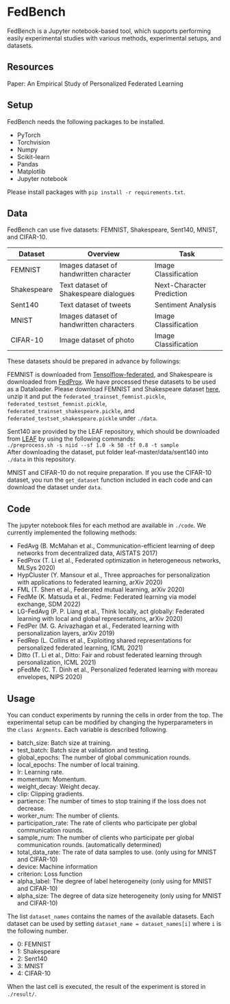 # FedBench

FedBench is a Jupyter notebook-based tool, which supports performing easily experimental studies with various methods, experimental setups, and datasets.

## Resources
Paper: An Empirical Study of Personalized Federated Learning

## Setup
FedBench needs the following packages to be installed.

* PyTorch
* Torchvision
* Numpy
* Scikit-learn
* Pandas
* Matplotlib
* Jupyter notebook

Please install packages with `pip install -r requirements.txt`. 


## Data
FedBench can use five datasets: FEMNIST, Shakespeare, Sent140, MNIST, and CIFAR-10.

| Dataset     | Overview                                 | Task                      | 
| ----------- | ---------------------------------------- | ------------------------- | 
| FEMNIST     | Images dataset of handwritten character  |  Image Classification     | 
| Shakespeare | Text dataset of Shakespeare dialogues    | Next-Character Prediction | 
| Sent140     | Text dataset of tweets                   | Sentiment Analysis        | 
| MNIST       | Images dataset of handwritten characters |  Image Classification     | 
| CIFAR-10    | Image dataset of photo                   |  Image Classification     | 


These datasets should be prepared in advance by followings: 

  FEMNIST is downloaded from [Tensolflow-federated](https://github.com/tensorflow/federated), and Shakespeare is downloaded from [FedProx](https://github.com/litian96/FedProx).
  We have processed these datasets to be used as a Dataloader.
  Please download FEMNIST and Shakespeare dataset [here](https://drive.google.com/file/d/1NfmKUFeDogD6DlXkbyhbXI197F3ZfZ02/view?usp=sharing), unzip it and put the `federated_trainset_femnist.pickle`, `federated_testset_femnist.pickle`, `federated_trainset_shakespeare.pickle`, and `federated_testset_shakespeare.pickle` under `./data`.

  Sent140 are provided by the LEAF repository, which should be downloaded from [LEAF](https://github.com/TalwalkarLab/leaf/) by using the following commands:
  <br>
  `./preprocess.sh -s niid --sf 1.0 -k 50 -tf 0.8 -t sample`
  <br>
  After downloading the dataset, put folder leaf-master/data/sent140 into `./data` in this repository.

  MNIST and CIFAR-10 do not require preparation. 
  If you use the CIFAR-10 dataset, you run the `get_dataset` function included in each code and can download the dataset under `data`.

## Code
The jupyter notebook files for each method are available in `./code`.
We currently implemented the following methods:

* FedAvg (B. McMahan et al., Communication-efficient learning of deep networks from decentralized data, AISTATS 2017)
* FedProx (T. Li et al., Federated optimization in heterogeneous networks, MLSys 2020)
* HypCluster (Y. Mansour et al., Three approaches for personalization with applications to federated learning, arXiv 2020)
* FML (T. Shen et al., Federated mutual learning, arXiv 2020)
* FedMe (K. Matsuda et al., Fedme: Federated learning via model exchange, SDM 2022)
* LG-FedAvg (P. P. Liang et al., Think locally, act globally: Federated learning with local and global representations, arXiv 2020)
* FedPer (M. G. Arivazhagan et al., Federated learning with personalization layers, arXiv 2019)
* FedRep (L. Collins et al., Exploiting shared representations for personalized federated learning, ICML 2021)
* Ditto (T. Li et al., Ditto: Fair and robust federated learning through personalization, ICML 2021)
* pFedMe (C. T. Dinh et al., Personalized federated learning with moreau envelopes, NIPS 2020)


## Usage
You can conduct experiments by running the cells in order from the top.
The experimental setup can be modified by changing the hyperparameters in the `class Argments`.
Each variable is described following.

* batch_size: Batch size at training.
* test_batch: Batch size at validation and testing.
* global_epochs: The number of global communication rounds.
* local_epochs: The number of local training.
* lr: Learning rate.
* momentum: Momentum.
* weight_decay: Weight decay.
* clip: Clipping gradients.
* partience: The number of times to stop training if the loss does not decrease.
* worker_num: The number of clients.
* participation_rate: The rate of clients who participate per global communication rounds.
* sample_num: The number of clients who participate per global communication rounds. (automatically determined)
* total_data_rate: The rate of data samples to use. (only using for MNIST and CIFAR-10)
* device: Machine information 
* criterion: Loss function
* alpha_label: The degree of label heterogeneity (only using for MNIST and CIFAR-10)
* alpha_size: The degree of data size heterogeneity (only using for MNIST and CIFAR-10)

The list `dataset_names` contains the names of the available datasets.
Each dataset can be used by setting `dataset_name = dataset_names[i]` where `i` is the following number.

* 0: FEMNIST
* 1: Shakespeare
* 2: Sent140
* 3: MNIST
* 4: CIFAR-10


When the last cell is executed, the result of the experiment is stored in `./result/`.
